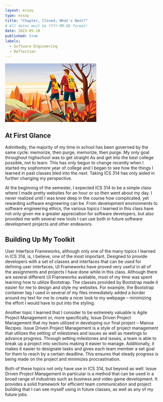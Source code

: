 ```yaml
---
layout: essay
type: essay
title: "Chapter, Closed; What's Next?"
# All dates must be YYYY-MM-DD format!
date: 2023-05-10
published: true
labels:
  - Software Engineering
  - Reflection
---
```


<img width="300px" class="rounded float-start pe-4" src="../img/reflection-hiking.jpg">

## At First Glance
Admittedly, the majority of my time in school has been governed by the same cycle: memorize, then purge, memorize, then purge.  My only goal throughout highschool was to get straight As and get into the best college possible, not to learn.  This has only begun to change recently when I started my sophomore year of college and I began to see how the things I learned in past classes bled into the next.  Taking ICS 314 has only aided in further changing my perspective.

At the beginning of the semester, I expected ICS 314 to be a simple class where I made pretty websites for an hour or so then went about my day.  I never realized until I was knee deep in the course how complicated, yet rewarding software engineering can be.  From development environments to software engineering ethics, the various topics I learned in this class have not only given me a greater appreciation for software developers, but also provided me with several new tools I can use both in future software development projects and other endeavors.


## Building Up My Toolkit
User Interface Frameworks, although only one of the many topics I learned in ICS 314, is, I believe, one of the most important.  Designed to provide developers with a set of classes and interfaces that can be used for defining user interfaces, UI Frameworks have proved very useful in all of the assignments and projects I have done while in this class.  Although there are several different UI Frameworks available, most of my time was spent learning how to utilize Bootstrap.  The classes provided by Bootstrap made it easier for me to design and style my websites.  For example, the Bootstrap container tag I used in several of my files immediately added a border around my text for me to create a nicer look to my webpage – minimizing the effort I would have to put into the styling.

Another topic I learned that I consider to be extremely valuable is Agile Project Management or, more specifically, Issue Driven Project Management that my team utilized in developing our final project – Manoa Recipes.  Issue Driven Project Management is a style of project management that utilizes the setting of milestones and issues as well as meetings to advance progress.  Through setting milestones and issues, a team is able to break up a project into sections making it easier to manage.  Additionally, it makes it easier to designate tasks and gives each team member a set goal for them to reach by a certain deadline.  This ensures that steady progress is being made on the project and minimizes procrastination.

Both of these topics not only have use in ICS 314, but beyond as well.  Issue Driven Project Management in particular is a method that can be used in a broad range of industries such as business and video game development.  It provides a solid framework for efficient team communication and project building that I can see myself using in future classes, as well as any of my future jobs.
